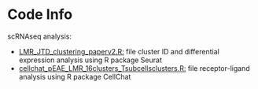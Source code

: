 # Code Info

scRNAseq analysis:
- [LMR_JTD_clustering_paperv2.R:](https://github.com/lailamrad/Chronic-Progressive-EAE-Scaffolds-scRNAseq/blob/main/Code/LMR_JTD_clustering_paperv2.R) file cluster ID and differential expression analysis using R package Seurat
- [cellchat_pEAE_LMR_16clusters_Tsubcellsclusters.R:](https://github.com/lailamrad/Chronic-Progressive-EAE-Scaffolds-scRNAseq/blob/main/Code/cellchat_pEAE_LMR_16clusters_Tsubcellsclusters.R) file receptor-ligand analysis using R package CellChat
